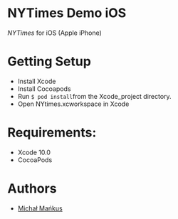 # NYTimes Demo iOS #

_NYTimes_ for iOS (Apple iPhone)

# Getting Setup #

* Install Xcode
* Install Cocoapods
* Run `$ pod install`from the Xcode_project directory.
* Open NYtimes.xcworkspace in Xcode

# Requirements: #
- Xcode 10.0
- CocoaPods

# Authors #

* [Michał Mańkus](mailto:michmankus@gmail.com)